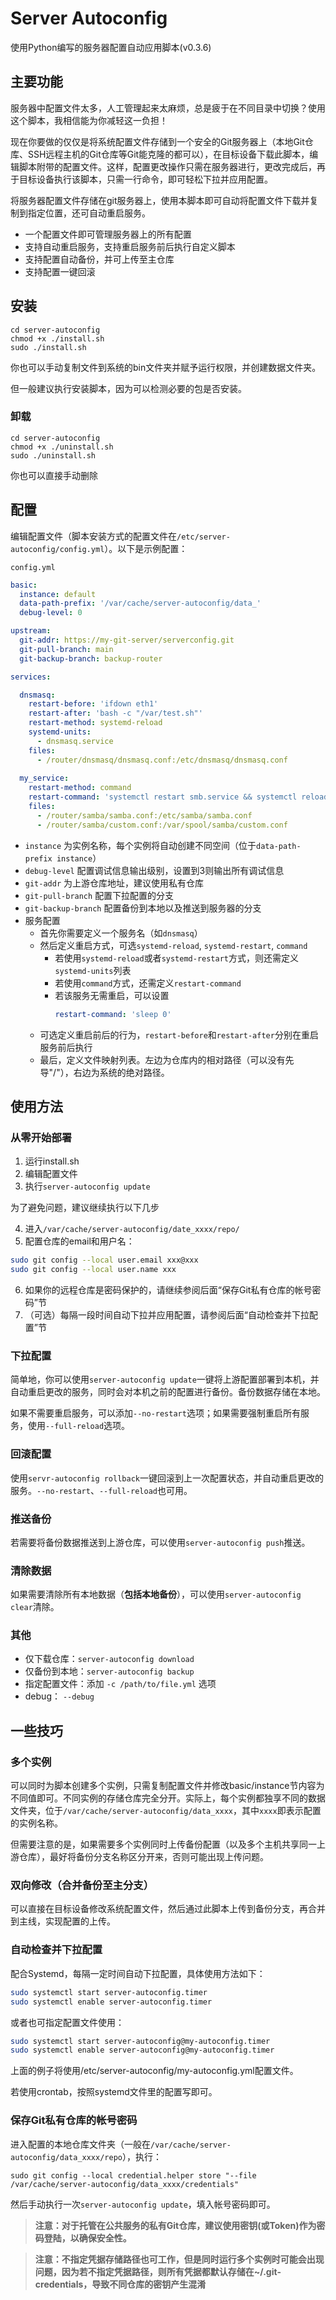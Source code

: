 # Server Autoconfig

使用Python编写的服务器配置自动应用脚本(v0.3.6)

## 主要功能

服务器中配置文件太多，人工管理起来太麻烦，总是疲于在不同目录中切换？使用这个脚本，我相信能为你减轻这一负担！

现在你要做的仅仅是将系统配置文件存储到一个安全的Git服务器上（本地Git仓库、SSH远程主机的Git仓库等Git能克隆的都可以），在目标设备下载此脚本，编辑脚本附带的配置文件。这样，配置更改操作只需在服务器进行，更改完成后，再于目标设备执行该脚本，只需一行命令，即可轻松下拉并应用配置。

将服务器配置文件存储在git服务器上，使用本脚本即可自动将配置文件下载并复制到指定位置，还可自动重启服务。

- 一个配置文件即可管理服务器上的所有配置
- 支持自动重启服务，支持重启服务前后执行自定义脚本
- 支持配置自动备份，并可上传至主仓库
- 支持配置一键回滚

## 安装

```
cd server-autoconfig
chmod +x ./install.sh
sudo ./install.sh
```

你也可以手动复制文件到系统的bin文件夹并赋予运行权限，并创建数据文件夹。

但一般建议执行安装脚本，因为可以检测必要的包是否安装。

### 卸载

```
cd server-autoconfig
chmod +x ./uninstall.sh
sudo ./uninstall.sh
```

你也可以直接手动删除

## 配置

编辑配置文件（脚本安装方式的配置文件在`/etc/server-autoconfig/config.yml`）。以下是示例配置：

`config.yml`

``` yaml
basic:
  instance: default
  data-path-prefix: '/var/cache/server-autoconfig/data_'
  debug-level: 0

upstream:
  git-addr: https://my-git-server/serverconfig.git
  git-pull-branch: main
  git-backup-branch: backup-router

services:

  dnsmasq:
    restart-before: 'ifdown eth1'
    restart-after: 'bash -c "/var/test.sh"'
    restart-method: systemd-reload
    systemd-units:
      - dnsmasq.service
    files:
      - /router/dnsmasq/dnsmasq.conf:/etc/dnsmasq/dnsmasq.conf
  
  my_service:
    restart-method: command
    restart-command: 'systemctl restart smb.service && systemctl reload nmb.service'
    files:
      - /router/samba/samba.conf:/etc/samba/samba.conf
      - /router/samba/custom.conf:/var/spool/samba/custom.conf
```

- `instance` 为实例名称，每个实例将自动创建不同空间（位于`data-path-prefix instance`）
- `debug-level` 配置调试信息输出级别，设置到3则输出所有调试信息
- `git-addr` 为上游仓库地址，建议使用私有仓库
- `git-pull-branch` 配置下拉配置的分支
- `git-backup-branch` 配置备份到本地以及推送到服务器的分支
- 服务配置
  - 首先你需要定义一个服务名（如`dnsmasq`）
  - 然后定义重启方式，可选`systemd-reload`, `systemd-restart`, `command`
    - 若使用`systemd-reload`或者`systemd-restart`方式，则还需定义`systemd-units`列表
    - 若使用`command`方式，还需定义`restart-command`
    - 若该服务无需重启，可以设置
      ```yaml
      restart-command: 'sleep 0'
      ```
  - 可选定义重启前后的行为，`restart-before`和`restart-after`分别在重启服务前后执行
  - 最后，定义文件映射列表。左边为仓库内的相对路径（可以没有先导"/"），右边为系统的绝对路径。
## 使用方法

### 从零开始部署

1. 运行install.sh
2. 编辑配置文件
3. 执行`server-autoconfig update`

为了避免问题，建议继续执行以下几步

4. 进入`/var/cache/server-autoconfig/date_xxxx/repo/`
5. 配置仓库的email和用户名：
  ``` sh
  sudo git config --local user.email xxx@xxx
  sudo git config --local user.name xxx
  ```

6. 如果你的远程仓库是密码保护的，请继续参阅后面“保存Git私有仓库的帐号密码”节
7. （可选）每隔一段时间自动下拉并应用配置，请参阅后面“自动检查并下拉配置”节

### 下拉配置

简单地，你可以使用`server-autoconfig update`一键将上游配置部署到本机，并自动重启更改的服务，同时会对本机之前的配置进行备份。备份数据存储在本地。

如果不需要重启服务，可以添加`--no-restart`选项；如果需要强制重启所有服务，使用`--full-reload`选项。

### 回滚配置

使用`servr-autoconfig rollback`一键回滚到上一次配置状态，并自动重启更改的服务。`--no-restart`、`--full-reload`也可用。

### 推送备份

若需要将备份数据推送到上游仓库，可以使用`server-autoconfig push`推送。

### 清除数据

如果需要清除所有本地数据（**包括本地备份**），可以使用`server-autoconfig clear`清除。

### 其他

- 仅下载仓库：`server-autoconfig download`
- 仅备份到本地：`server-autoconfig backup`
- 指定配置文件：添加 `-c /path/to/file.yml` 选项
- debug： `--debug`

## 一些技巧

### 多个实例

可以同时为脚本创建多个实例，只需复制配置文件并修改basic/instance节内容为不同值即可。不同实例的存储仓库完全分开。实际上，每个实例都独享不同的数据文件夹，位于`/var/cache/server-autoconfig/data_xxxx`，其中`xxxx`即表示配置的实例名称。

但需要注意的是，如果需要多个实例同时上传备份配置（以及多个主机共享同一上游仓库），最好将备份分支名称区分开来，否则可能出现上传问题。

### 双向修改（合并备份至主分支）

可以直接在目标设备修改系统配置文件，然后通过此脚本上传到备份分支，再合并到主线，实现配置的上传。

### 自动检查并下拉配置

配合Systemd，每隔一定时间自动下拉配置，具体使用方法如下：

```sh
sudo systemctl start server-autoconfig.timer
sudo systemctl enable server-autoconfig.timer
```

或者也可指定配置文件使用：

```sh
sudo systemctl start server-autoconfig@my-autoconfig.timer
sudo systemctl enable server-autoconfig@my-autoconfig.timer
```
上面的例子将使用/etc/server-autoconfig/my-autoconfig.yml配置文件。

若使用crontab，按照systemd文件里的配置写即可。

### 保存Git私有仓库的帐号密码

进入配置的本地仓库文件夹（一般在`/var/cache/server-autoconfig/data_xxxx/repo`），执行：

```
sudo git config --local credential.helper store "--file /var/cache/server-autoconfig/data_xxxx/credentials"
```

然后手动执行一次`server-autoconfig update`，填入帐号密码即可。

> **注意：对于托管在公共服务的私有Git仓库，建议使用密钥(或Token)作为密码登陆，以确保安全性。**

> **注意：不指定凭据存储路径也可工作，但是同时运行多个实例时可能会出现问题，因为若不指定凭据路径，则所有凭据都默认存储在~/.git-credentials，导致不同仓库的密钥产生混淆**